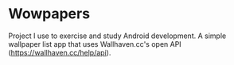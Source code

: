 # Wowpapers

Project I use to exercise and study Android development.
A simple wallpaper list app that uses Wallhaven.cc's open API (https://wallhaven.cc/help/api).
